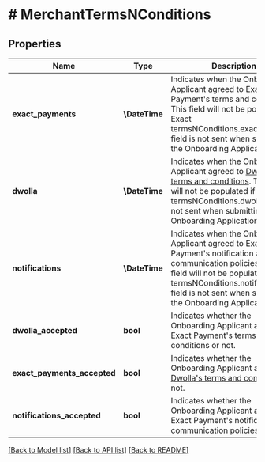 # # MerchantTermsNConditions

## Properties

Name | Type | Description | Notes
------------ | ------------- | ------------- | -------------
**exact_payments** | **\DateTime** | Indicates when the Onboarding Applicant agreed to Exact Payment&#39;s terms and conditions. This field will not be populated if Exact termsNConditions.exactPayments field is not sent when submitting the Onboarding Application | [optional]
**dwolla** | **\DateTime** | Indicates when the Onboarding Applicant agreed to [Dwolla&#39;s terms and conditions](https://www.dwolla.com/legal/platform-agreement/). This field will not be populated if termsNConditions.dwolla field is not sent when submitting the Onboarding Application | [optional]
**notifications** | **\DateTime** | Indicates when the Onboarding Applicant agreed to Exact Payment&#39;s notification and communication policies. This field will not be populated if Exact termsNConditions.notifications field is not sent when submitting the Onboarding Application | [optional]
**dwolla_accepted** | **bool** | Indicates whether the Onboarding Applicant agreed to Exact Payment&#39;s terms and conditions or not. | [optional]
**exact_payments_accepted** | **bool** | Indicates whether the Onboarding Applicant agreed to [Dwolla&#39;s terms and conditions](https://www.dwolla.com/legal/platform-agreement/) or not. | [optional]
**notifications_accepted** | **bool** | Indicates whether the Onboarding Applicant agreed to Exact Payment&#39;s notification and communication policies or not. | [optional]

[[Back to Model list]](../../README.md#models) [[Back to API list]](../../README.md#endpoints) [[Back to README]](../../README.md)
